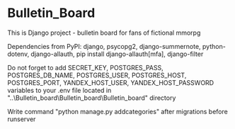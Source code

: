 # Bulletin_Board
This is Django project - bulletin board for fans of fictional mmorpg

Dependencies from PyPI: django, psycopg2, django-summernote, python-dotenv, django-allauth, pip install django-allauth[mfa],  django-filter

Do not forget to add SECRET_KEY, POSTGRES_PASS, POSTGRES_DB_NAME, POSTGRES_USER, POSTGRES_HOST, POSTGRES_PORT, YANDEX_HOST_USER, YANDEX_HOST_PASSWORD variables to your .env file located in "..\Bulletin_board\Bulletin_board\Bulletin_board" directory

Write command "python manage.py addcategories" after migrations before runserver